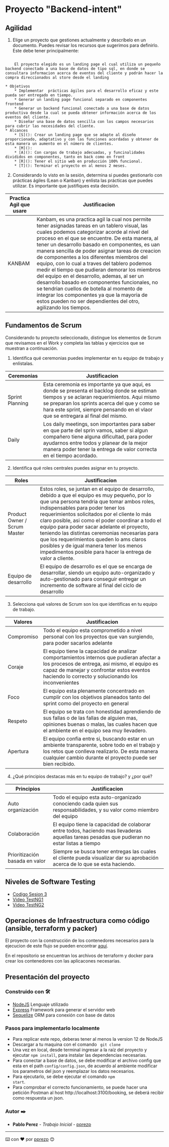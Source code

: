 # Proyecto "Backend-intent"


## Agilidad
1. Elige un proyecto que gestiones actualmente y descríbelo en un documento. Puedes revisar los recursos que sugerimos para definirlo. Este debe tener principalmente:
<code>
    El proyecto elegido es un landing page el cual utiliza un pequeño backend conectado a una base de datos de tipo sql, en donde se consultara informacion acerca de eventos del cliente y podrán hacer la compra direccionados al store desde el landing
</code>

    * Objetivos
        * Implementar  prácticas ágiles para el desarrollo eficaz y este pueda ser entregado en tiempo.
        * Generar un landing page funcional separado en componentes frontend
        * Generar un backend funcional conectado a una base de datos productiva desde la cual se pueda obtener información acerca de los eventos del cliente.
        * Diseñar una base de datos sencilla con los campos necesarios para cubrir las necesidades del cliente.
    * Alcances
        * [S](): Crear un landing page que se adapte al diseño proporcionado, adaptativo y con las funciones acordadas y obtener de esta manera un aumento en el número de clientes.
        * [M](): 
        * [A](): Con cargas de trabajo adecuadas, y funcinalidades divididos en componentes, tanto en back como en front
        * [R](): Tener el sitio web en producción 100% funcional.
        * [T](): Terminar el proyecto en al menos 2 meses.

2. Considerando lo visto en la sesión, determina si puedes gestionarlo con prácticas ágiles (Lean o Kanban) y enlista las prácticas que puedes utilizar. Es importante que justifiques esta decisión.


| Practica Agil que usare  |  Justificacion |
|---|---|
| KANBAM  |  Kanbam, es una practica agil la cual nos permite tener asignadas tareas en un tablero visual, las cuales podemos categorizar acorde al nivel del proceso en el que se encuentre. De esta manera, al tener un desarrollo basado en componentes, es uan manera sencilla de poder asignar tareas de creacion de componentes a los diferentes miembros del equipo, con lo cual a traves del tablero podemos medir el tiempo que pudieran demorar los miembros del equipo en el desarrollo, ademas, al ser un desarrollo basado en componentes funcionales, no se tendrian cuellos de botella al momento de integrar los componentes ya que la mayoria de estos pueden no ser dependientes del otro, agilizando los tiempos. |

## Fundamentos de Scrum

Considerando tu proyecto seleccionado, distingue los elementos de Scrum que revisamos en el Work y completa las tablas y ejercicios que se muestran a continuación.

1. Identifica qué ceremonias puedes implementar en tu equipo de trabajo y enlístalas.

| Ceremonias |  Justificacion |
|---|---|
| Sprint Planning  | Esta ceremonia es importante ya que aqui, es donde se presenta el backlog donde se estiman tiempos y se aclaran requerimientos. Aqui mismo se preparan los sprints acerca del que y como se hara este sprint, siempre pensando en el vlaor que se entregara al final del mismo.   |
| Daily  | Los daily meetings, son importantes para saber en que parte del sprin vamos, saber si algun compañero tiene alguna dificultad, para poder ayudarnos entre todos y planear de la mejor manera poder tener la entrega de valor correcta en el tiempo acordado.  |

2. Identifica qué roles centrales puedes asignar en tu proyecto.

| Roles |  Justificacion |
|---|---|
| Product Owner / Scrum Master  | Estos roles, se juntan en el equipo de desarrollo, debido a que el equipo es muy pequeño,  por lo que una persona tendria que tomar ambos roles, indispensables para poder tener los requerimientos solicitados por el cliente lo más claro posible, asi como el poder coordinar a todo el equipo para poder sacar adelante el proyecto, teniendo las distintas ceremonias necesarias para que los requerimientos queden lo ams claros posibles y de igual manera tener los menos impedimentos posible para hacer la entrega de valor a cliente.  |
| Equipo de desarrollo  | El equipo de desarrollo es el que se encarga de desarrollar, siendo un equipo auto-organizado y auto-gestionado para conseguir entregar un incremento de software al final del ciclo de desarrollo  |

3. Selecciona qué valores de Scrum son los que identificas en tu equipo de trabajo.

| Valores |  Justificacion |
|---|---|
| Compromiso  | Todo el equipo esta comprometido a nivel personal con los proyectos que van surgiendo, para poder sacarlos adelante |
| Coraje  | El equipo tiene la capacidad de analizar comportamientos internos que pudieran afectar a los procesos de entrega, asi mismo, el equipo es capaz de manejar y confrontar estos eventos haciendo lo correcto y solucionando los inconvenientes  |
| Foco  | El equipo esta plenamente concentrado en cumplir con los objetivos planeados tanto del sprint como del proyecto en general |
| Respeto  |  El equipo se trata con honestidad aprendiendo de sus fallas o de las fallas de alguien mas, opiniones buenas o malas, las cuales hacen que el ambiente en el equipo sea muy llevadero. |
| Apertura  | El equipo confia entre si, buscando estar en un ambiente transparente, sobre todo en el trabajo  y los retos que conlleva realizarlo. De esta manera cualquier cambio durante el proyecto puede ser bien recibido.  |

4. ¿Qué principios destacas más en tu equipo de trabajo? y ¿por qué?

| Principios |  Justificacion |
|---|---|
| Auto organización  | Todo el equipo esta auto-organizado conociendo cada quien sus responsabilidades, y su valor como miembro del equipo |
| Colaboración  | El equipo tiene la capacidad de colaborar entre todos, haciendo mas llevaderas aquellas tareas pesadas que pudieran no estar listas a tiempo  |
| Prioritización basada en valor  | Siempre se busca tener entregas las cuales el cliente pueda visualizar dar su aprobación acerca de lo que se esta haciendo.|

## Niveles de Software Testing

* [Codigo Sesion 3](https://github.com/pprezp/lab-test-cicd)
* [Video TestNG1](https://drive.google.com/file/d/1gvlUvW91jS52QsUw9sgYKrA0CBkBKErU/view?usp=share_link)
* [Video TestNG2](https://drive.google.com/file/d/1yEcUO2UaUZiq8bkiicgJk7ivEDa4fIjo/view?usp=share_link)

## Operaciones de Infraestructura como código (ansible, terraform y packer)

El proyecto con la construcción de los contenedores necesarios para la ejecucion de este flujo se pueden encontrar [aquí](https://github.com/pprezp/myAPIterraform).

En el repositorio se encuentran los archivos de terraform y docker para crear los contenedores con las aplicacones necesarias.


## Presentación del proyecto

### Construido con 🛠️

* [NodeJS]() Lenguaje utilizado
* [Express]() Framework para generar el servidor web
* [Sequelize]() ORM para conexión con base de datos


### Pasos para implementarlo localmente
* Para replicar este repo, deberas tener al menos la version 12 de NodeJS
* Descargar a tu maquina con el comando <code> git clone</code>
* Una vez en local, desde terminal ingresar a la raíz del proyecto y ejecutar <code>npm install</code>, para instalar las dependencias necesarias.
* Para conectar a base de datos, se debe modificar el archivo config que esta en el path <code>config/config.json</code>, de acuerdo al ambiente modificar los parametros del json y reemplazar los datos necesarios.
* Para ejecutarlo, se debe ejecutar el comando <code>npm start</code>.
* Para comprobar el correcto funcionamiento, se puede hacer una petición Postman al host http://localhost:3100/booking, se deberá recibir como respuesta un json.
### Autor ✒️

* **Pablo Perez** - *Trabajo Inicial* - [pprezp](https://github.com/pprezp)

---
⌨️ con ❤️ por [pprezp](https://github.com/pprezp) 😊
